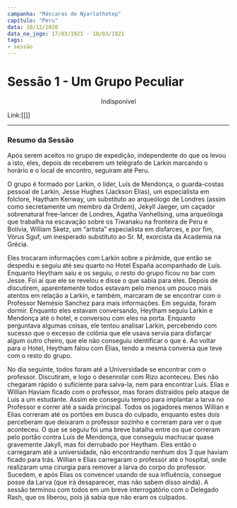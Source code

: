 ```yaml
---
campanha: "Máscaras de Nyarlathotep"
capítulo: "Peru"
data: 10/12/2020
data_no_jogo: 17/03/1921 - 18/03/1921
tags: 
- sessão
---
```

# Sessão 1 - Um Grupo Peculiar

<div align="center">Indisponível</div>

Link:[[]]

---
### Resumo da Sessão
Após serem aceitos no grupo de expedição, independente do que os levou a isto, eles, depois de receberem um telégrafo de Larkin marcando o horário e o local de encontro, seguiram até Peru. 

O grupo é formado por Larkin, o líder, Luís de Mendonça, o guarda-costas pessoal de Larkin, Jesse Hughes (Jackson Elias), um especialista em folclore, Haytham Kenway, um substituto ao arqueólogo de Londres (assim como secretamente um membro da Ordem), Jekyll Jaeger, um caçador sobrenatural free-lancer de Londres, Agatha Vanhellsing, uma arqueóloga que trabalha na escavação sobre os Tiwanaku na fronteira de Peru e Bolívia, William Sketz, um “artista” especialista em disfarces, e por fim, Vórus Sguf, um inesperado substituto ao Sr. M, exorcista da Academia na Grécia. 

Eles trocaram informações com Larkin sobre a pirâmide, que então se despediu e seguiu até seu quarto no Hotel España acompanhado de Luís. Enquanto Heytham saiu e os seguiu, o resto do grupo ficou no bar com Jesse. Foi aí que ele se revelou e disse o que sabia para eles. Depois de discutirem, aparentemente todos estavam pelo menos um pouco mais atentos em relação a Larkin, e também, marcaram de se encontrar com o Professor Nemésio Sanchez para mais informações. Em seguida, foram dormir. Enquanto eles estavam conversando, Heytham seguiu Larkin e Mendonça até o hotel, e conversou com eles na porta. Enquanto perguntava algumas coisas, ele tentou analisar Larkin, percebendo com sucesso que o excesso de colônia que ele usava servia para disfarçar algum outro cheiro, que ele não conseguiu identificar o que é. Ao voltar para o Hotel, Heytham falou com Elias, tendo a mesma conversa que teve com o resto do grupo. 

No dia seguinte, todos foram até a Universidade se encontrar com o professor. Discutiram, e logo o desenrolar com Rizo aconteceu. Eles não chegaram rápido o suficiente para salva-la, nem para encontrar Luís. Elias e Willian Haviam ficado com o professor, mas foram distraídos pelo ataque de Luís a um estudante. Assim ele conseguiu tempo para implantar a larva no Professor e correr até a saída principal. Todos os jogadores menos Willian e Elias correram até os portões em busca do culpado, enquanto estes dois perceberam que deixaram o professor sozinho e correram para ver o que aconteceu. O que se seguiu foi uma breve batalha entre os que correram pelo portão contra Luís de Mendonça, que conseguiu machucar quase gravemente Jakyll, mas foi derrubado por Heytham. Eles então o carregaram até a universidade, não encontrando nenhum dos 3 que haviam ficado para trás. Willian e Elias carregaram o professor até o hospital, onde realizaram uma cirurgia para remover a larva do corpo do professor. Sucedem, e após Elias os convencer usando de sua influência, consegue posse da Larva (que irá desaparecer, mas não sabem disso ainda). A sessão terminou com todos em um breve interrogatório com o Delegado Rash, que os liberou, pois já sabia que não eram os culpados.


